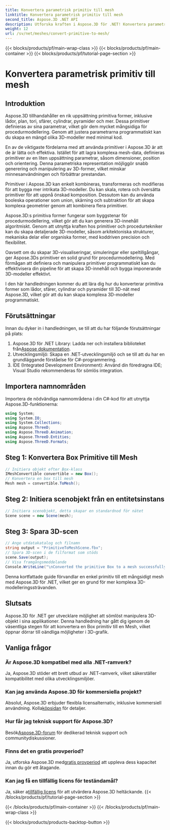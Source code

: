 ```yaml
---
title: Konvertera parametrisk primitiv till mesh
linktitle: Konvertera parametrisk primitiv till mesh
second_title: Aspose.3D .NET API
description: Utforska kraften i Aspose.3D för .NET! Konvertera parametriska primitiver till mångsidig Mesh utan ansträngning. Höj ditt 3D-grafikspel idag.
weight: 12
url: /sv/net/meshes/convert-primitive-to-mesh/
---
```


{{< blocks/products/pf/main-wrap-class >}}
{{< blocks/products/pf/main-container >}}
{{< blocks/products/pf/tutorial-page-section >}}

# Konvertera parametrisk primitiv till mesh

## Introduktion

Aspose.3D tillhandahåller en rik uppsättning primitiva former, inklusive lådor, plan, tori, sfärer, cylindrar, pyramider och mer. Dessa primitiver definieras av sina parametrar, vilket gör dem mycket mångsidiga för procedurmodellering. Genom att justera parametrarna programmatiskt kan du skapa en mängd olika 3D-modeller med minimal kod.

En av de viktigaste fördelarna med att använda primitiver i Aspose.3D är att de är lätta och effektiva. Istället för att lagra komplexa mesh-data, definieras primitiver av en liten uppsättning parametrar, såsom dimensioner, position och orientering. Denna parametriska representation möjliggör snabb generering och manipulering av 3D-former, vilket minskar minnesanvändningen och förbättrar prestandan.

Primitiver i Aspose.3D kan enkelt kombineras, transformeras och modifieras för att bygga mer intrikata 3D-modeller. Du kan skala, rotera och översätta primitiver för att uppnå önskad komposition. Dessutom kan du använda booleska operationer som union, skärning och subtraktion för att skapa komplexa geometrier genom att kombinera flera primitiver.

Aspose.3D:s primitiva former fungerar som byggstenar för procedurmodellering, vilket gör att du kan generera 3D-innehåll algoritmiskt. Genom att utnyttja kraften hos primitiver och procedurtekniker kan du skapa detaljerade 3D-modeller, såsom arkitektoniska strukturer, mekaniska delar eller organiska former, med koddriven precision och flexibilitet.

Oavsett om du skapar 3D-visualiseringar, simuleringar eller speltillgångar, ger Aspose.3Ds primitiver en solid grund för procedurmodellering. Med förmågan att definiera och manipulera primitiver programmatiskt kan du effektivisera din pipeline för att skapa 3D-innehåll och bygga imponerande 3D-modeller effektivt.

I den här handledningen kommer du att lära dig hur du konverterar primitiva former som lådor, sfärer, cylindrar och pyramider till 3D-nät med Aspose.3D, vilket gör att du kan skapa komplexa 3D-modeller programmatiskt.


## Förutsättningar
Innan du dyker in i handledningen, se till att du har följande förutsättningar på plats:
1.  Aspose.3D för .NET Library: Ladda ner och installera biblioteket från[Aspose dokumentation](https://reference.aspose.com/3d/net/).
2. Utvecklingsmiljö: Skapa en .NET-utvecklingsmiljö och se till att du har en grundläggande förståelse för C#-programmering.
3. IDE (Integrated Development Environment): Använd din föredragna IDE; Visual Studio rekommenderas för sömlös integration.
## Importera namnområden
Importera de nödvändiga namnområdena i din C#-kod för att utnyttja Aspose.3D-funktionerna:
```csharp
using System;
using System.IO;
using System.Collections;
using Aspose.ThreeD;
using Aspose.ThreeD.Animation;
using Aspose.ThreeD.Entities;
using Aspose.ThreeD.Formats;
```
## Steg 1: Konvertera Box Primitive till Mesh
```csharp
// Initiera objekt efter Box-klass
IMeshConvertible convertible = new Box();
// Konvertera en box till mesh
Mesh mesh = convertible.ToMesh();
```
## Steg 2: Initiera scenobjekt från en entitetsinstans
```csharp
// Initiera scenobjekt, detta skapar en standardnod för nätet
Scene scene = new Scene(mesh);
```
## Steg 3: Spara 3D-scen
```csharp
// Ange utdatakatalog och filnamn
string output = "PrimitiveToMeshScene.fbx";
// Spara 3D-scen i de filformat som stöds
scene.Save(output);
// Visa framgångsmeddelande
Console.WriteLine("\nConverted the primitive Box to a mesh successfully.\nFile saved at " + output);
```
Denna kortfattade guide förvandlar en enkel primitiv till ett mångsidigt mesh med Aspose.3D för .NET, vilket ger en grund för mer komplexa 3D-modelleringssträvanden.
## Slutsats
Aspose.3D för .NET ger utvecklare möjlighet att sömlöst manipulera 3D-objekt i sina applikationer. Denna handledning har gått dig igenom de väsentliga stegen för att konvertera en Box primitiv till en Mesh, vilket öppnar dörrar till oändliga möjligheter i 3D-grafik.
## Vanliga frågor
### Är Aspose.3D kompatibel med alla .NET-ramverk?
Ja, Aspose.3D stöder ett brett utbud av .NET-ramverk, vilket säkerställer kompatibilitet med olika utvecklingsmiljöer.
### Kan jag använda Aspose.3D för kommersiella projekt?
 Absolut, Aspose.3D erbjuder flexibla licensalternativ, inklusive kommersiell användning. Kolla[köpsidan](https://purchase.aspose.com/buy) för detaljer.
### Hur får jag teknisk support för Aspose.3D?
 Besök[Aspose.3D-forum](https://forum.aspose.com/c/3d/18) för dedikerad teknisk support och communitydiskussioner.
### Finns det en gratis provperiod?
 Ja, utforska Aspose.3D med[gratis provperiod](https://releases.aspose.com/) att uppleva dess kapacitet innan du gör ett åtagande.
### Kan jag få en tillfällig licens för teständamål?
 Ja, säker a[tillfällig licens](https://purchase.aspose.com/temporary-license/) för att utvärdera Aspose.3D heltäckande.
{{< /blocks/products/pf/tutorial-page-section >}}

{{< /blocks/products/pf/main-container >}}
{{< /blocks/products/pf/main-wrap-class >}}

{{< blocks/products/products-backtop-button >}}
